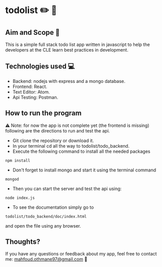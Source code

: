 # todolist :pencil2: :blue_book:

## Aim and Scope :dart:
This is a simple full stack todo list app written in javascript to help the developers at the CLE learn best practices in development.

## Technologies used :computer:
* Backend: nodejs with express and a mongo database.
* Frontend: React.
* Text Editor: Atom.
* Api Testing: Postman.

## How to run the program
:warning: Note: for now the app is not complete yet (the frontend is missing) following are the directions to run and test the api.
* Git clone the repository or download it.
* In your terminal cd all the way to todolist/todo_backend.
* Execute the following command to install all the needed packages
```
npm install
```
* Don't forget to install mongo and start it using the terminal command
```
mongod
```
* Then you can start the server and test the api using:
```
node index.js
```
* To see the documentation simply go to
```
todolist/todo_backend/doc/index.html
```
and open the file using any browser.

## Thoughts?
If you have any questions or feedback about my app, feel free to contact me: mahfoud.othmane97@gmail.com :incoming_envelope:
